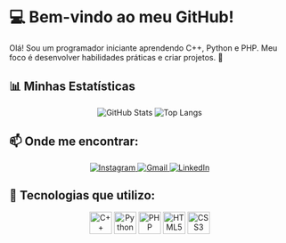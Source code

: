 # 💻 Bem-vindo ao meu GitHub!

Olá! Sou um programador iniciante aprendendo C++, Python e PHP. Meu foco é desenvolver habilidades práticas e criar projetos. 🚀

## 📊 Minhas Estatísticas
<div align="center">
  <img src="https://github-readme-stats.vercel.app/api?username=joaovitorwp&show_icons=true&theme=radical" alt="GitHub Stats" />
  <img src="https://github-readme-stats.vercel.app/api/top-langs/?username=joaovitorwp&layout=compact&theme=radical" alt="Top Langs" />
</div>

## 📫 Onde me encontrar:
<div align="center">
  <a href="https://instagram.com/joaovitorw1" target="_blank">
    <img src="https://img.shields.io/badge/-Instagram-E4405F?style=for-the-badge&logo=instagram&logoColor=white" alt="Instagram" />
  </a>
  <a href="mailto:joaovitorwagnerp@gmail.com" target="_blank">
    <img src="https://img.shields.io/badge/-Gmail-D14836?style=for-the-badge&logo=gmail&logoColor=white" alt="Gmail" />
  </a>
  <a href="https://linkedin.com/in/joão-vitor-wagner-pereira-77429b305/" target="_blank">
    <img src="https://img.shields.io/badge/-LinkedIn-0077B5?style=for-the-badge&logo=linkedin&logoColor=white" alt="LinkedIn" />
  </a>
</div>

## 🚀 Tecnologias que utilizo:
<div align="center">
  <img src="https://cdn.jsdelivr.net/gh/devicons/devicon/icons/cplusplus/cplusplus-original.svg" width="40" height="40" alt="C++" />
  <img src="https://cdn.jsdelivr.net/gh/devicons/devicon/icons/python/python-original.svg" width="40" height="40" alt="Python" />
  <img src="https://cdn.jsdelivr.net/gh/devicons/devicon/icons/php/php-original.svg" width="40" height="40" alt="PHP" />
  <img src="https://cdn.jsdelivr.net/gh/devicons/devicon/icons/html5/html5-original.svg" width="40" height="40" alt="HTML5" />
  <img src="https://cdn.jsdelivr.net/gh/devicons/devicon/icons/css3/css3-original.svg" width="40" height="40" alt="CSS3" />
</div>
